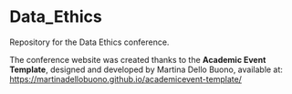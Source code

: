 # Data_Ethics
Repository for the Data Ethics conference.


The conference website was created thanks to the <b>Academic Event Template</b>, designed and developed by Martina Dello Buono, available at: https://martinadellobuono.github.io/academicevent-template/
